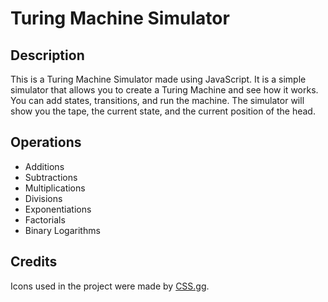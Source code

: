 # Turing Machine Simulator

## Description

This is a Turing Machine Simulator made using JavaScript. It is a simple simulator that allows you to create a Turing Machine and see how it works. You can add states, transitions, and run the machine. The simulator will show you the tape, the current state, and the current position of the head.

## Operations

-   Additions
-   Subtractions
-   Multiplications
-   Divisions
-   Exponentiations
-   Factorials
-   Binary Logarithms

## Credits

Icons used in the project were made by [CSS.gg](https://css.gg/).
